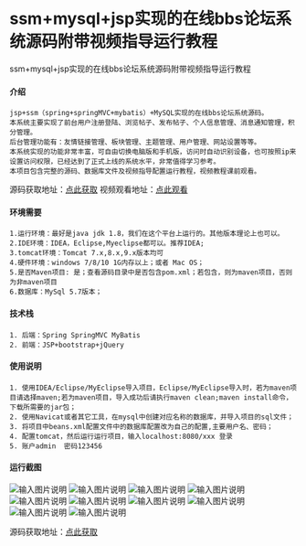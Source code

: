 # ssm+mysql+jsp实现的在线bbs论坛系统源码附带视频指导运行教程
ssm+mysql+jsp实现的在线bbs论坛系统源码附带视频指导运行教程


#### 介绍
```
jsp+ssm（spring+springMVC+mybatis）+MySQL实现的在线bbs论坛系统源码。
本系统主要实现了前台用户注册登陆、浏览帖子、发布帖子、个人信息管理、消息通知管理，积分管理。
后台管理功能有：友情链接管理、板块管理、主题管理、用户管理、网站设置等等。
本系统实现的功能非常丰富，可自由切换电脑版和手机版，访问时自动识别设备，也可按照ip来设置访问权限，已经达到了正式上线的系统水平，非常值得学习参考。
本项目包含完整的源码、数据库文件及视频指导配置运行教程，视频教程课前观看。
```
源码获取地址：[点此获取](http://www.shuyue.fun/?type=productinfo&id=181)
视频观看地址：[点此观看](https://v.youku.com/v_show/id_XNDYxODkxMjM4MA==.html)

#### 环境需要
```
1.运行环境：最好是java jdk 1.8，我们在这个平台上运行的。其他版本理论上也可以。
2.IDE环境：IDEA，Eclipse,Myeclipse都可以。推荐IDEA;
3.tomcat环境：Tomcat 7.x,8.x,9.x版本均可
4.硬件环境：windows 7/8/10 1G内存以上；或者 Mac OS；
5.是否Maven项目: 是；查看源码目录中是否包含pom.xml；若包含，则为maven项目，否则为非maven项目
6.数据库：MySql 5.7版本；
```

#### 技术栈
```
1. 后端：Spring SpringMVC MyBatis
2. 前端：JSP+bootstrap+jQuery
```

#### 使用说明
```
1. 使用IDEA/Eclipse/MyEclipse导入项目，Eclipse/MyEclipse导入时，若为maven项目请选择maven;若为maven项目，导入成功后请执行maven clean;maven install命令，下载所需要的jar包；
2. 使用Navicat或者其它工具，在mysql中创建对应名称的数据库，并导入项目的sql文件；
3. 将项目中beans.xml配置文件中的数据库配置改为自己的配置,主要用户名、密码；
4. 配置tomcat，然后运行运行项目，输入localhost:8080/xxx 登录
5. 账户admin  密码123456
```

#### 运行截图
![输入图片说明](https://images.gitee.com/uploads/images/2021/0305/162100_6053defc_863230.png "屏幕截图.png")
![输入图片说明](https://images.gitee.com/uploads/images/2021/0305/162202_e3e49f57_863230.png "屏幕截图.png")
![输入图片说明](https://images.gitee.com/uploads/images/2021/0305/162216_e3a78a8f_863230.png "屏幕截图.png")
![输入图片说明](https://images.gitee.com/uploads/images/2021/0305/162227_c366c550_863230.png "屏幕截图.png")
![输入图片说明](https://images.gitee.com/uploads/images/2021/0305/162236_bbdfa46c_863230.png "屏幕截图.png")
![输入图片说明](https://images.gitee.com/uploads/images/2021/0305/162250_d8dae30e_863230.png "屏幕截图.png")
![输入图片说明](https://images.gitee.com/uploads/images/2021/0305/162303_3309bde5_863230.png "屏幕截图.png")
![输入图片说明](https://images.gitee.com/uploads/images/2021/0305/162312_6e912132_863230.png "屏幕截图.png")
![输入图片说明](https://images.gitee.com/uploads/images/2021/0305/162327_95930490_863230.png "屏幕截图.png")
![输入图片说明](https://images.gitee.com/uploads/images/2021/0305/162345_590cf925_863230.png "屏幕截图.png")

源码获取地址：[点此获取](http://www.shuyue.fun/?type=productinfo&id=181)
